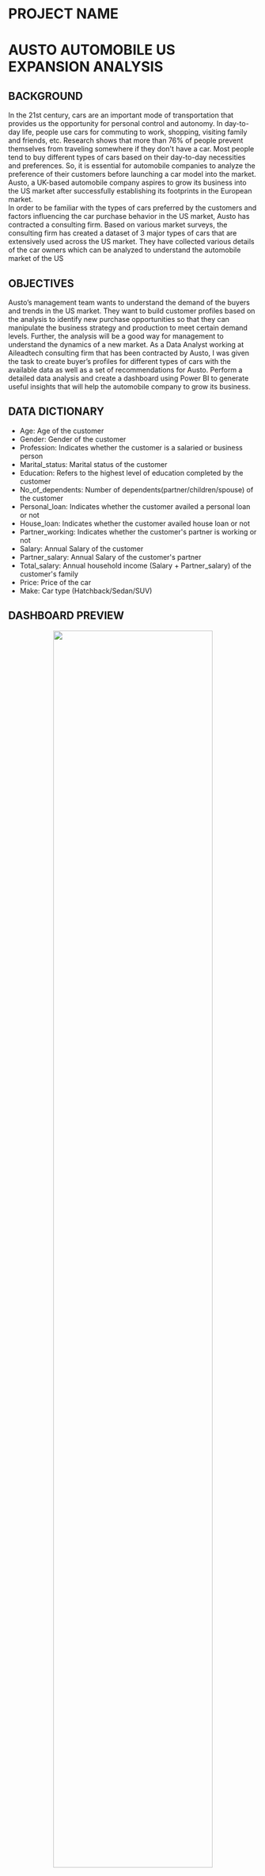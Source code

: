 <h1>PROJECT NAME</h1>

 # AUSTO AUTOMOBILE US EXPANSION ANALYSIS

<h2>BACKGROUND</h2>
 In the 21st century, cars are an important mode of transportation that provides us the opportunity for personal control and autonomy. In day-to-day life, people use cars for commuting to work, shopping, visiting family and friends, etc. Research shows that more than 76% of people prevent themselves from traveling somewhere if they don't have a car. Most people tend to buy different types of cars based on their day-to-day necessities and preferences. So, it is  essential for automobile companies to analyze the preference of their customers before  launching a car model into the market. Austo, a UK-based automobile company aspires to grow its business into the US market after successfully establishing its footprints in the European market.<br />
 In order to be familiar with the types of cars preferred by the customers and factors influencing  the car purchase behavior in the US market, Austo has contracted a consulting firm. Based on  various market surveys, the consulting firm has created a dataset of 3 major types of cars that are extensively used across the US market. They have collected various details of the car owners which can be analyzed to understand the automobile market of the US
<br />


<h2>OBJECTIVES</h2>

Austo’s management team wants to understand the demand of the buyers and trends in the US  market. They want to build customer profiles based on the analysis to identify new purchase opportunities so that they can manipulate the business strategy and production to meet certain demand levels. Further, the analysis will be a good way for management to understand the dynamics of a new market. As a Data Analyst working at Aileadtech consulting firm that has been contracted by Austo, I was given the task to create buyer’s profiles for different types of cars with the available data as well as a set of recommendations for Austo. Perform a detailed 
data analysis and create a dashboard using Power BI to generate useful insights that will help the automobile company to grow its business.</b> 


<h2>DATA DICTIONARY </h2>

-  Age: Age of the customer <br />
-  Gender: Gender of the customer </b>
-  Profession: Indicates whether the customer is a salaried or business person </b>
-  Marital_status: Marital status of the customer </b>
-  Education: Refers to the highest level of education completed by the customer </b>
-  No_of_dependents: Number of dependents(partner/children/spouse) of the customer </b>
-  Personal_loan: Indicates whether the customer availed a personal loan or not </b>
-  House_loan: Indicates whether the customer availed house loan or not </b>
-  Partner_working: Indicates whether the customer's partner is working or not </b>
-  Salary: Annual Salary of the customer </b>
-  Partner_salary: Annual Salary of the customer's partner </b>
-  Total_salary: Annual household income (Salary + Partner_salary) of the customer's family </b>
-  Price: Price of the car </b>
-  Make: Car type (Hatchback/Sedan/SUV)</b> 


<h2>DASHBOARD PREVIEW</h2>

<p align="center">

<img src="https://imgur.com/8bjqbif.png" height="80%" width="80%" >

<p align="center">

<img src="https://imgur.com/myi1STj.png" height="80%" width="80%" >

<p align="center">

<img src="https://imgur.com/AYjySTv.png" height="80%" width="80%" >
<p align="center">

<img src="https://imgur.com/h3JRPiT.png" height="80%" width="80%" >

<p align="center">

<img src="https://imgur.com/HLbY4JA.png" height="80%" width="80%" >
<p align="center">

<img src="https://imgur.com/0D46cqw.png" height="80%" width="80%" >
<p align="center">

<img src="https://imgur.com/v9mkeie.png" height="80%" width="80%" >


<h2>INSIGHTS</h2

<br />


- Hatchbacks lead as the most prevalent car make, comprising 56% of total car usage. They also generated the highest revenue at $23 million. Sedans followed with a revenue of $20 million, and SUVs brought in $14 million. In terms of units sold, hatchbacks saw 884 units move, sedans had 460 units, and SUVs totaled 237 units sold.
- According to the Salary and Family Income charts, the old age group has an average salary of $80,000 and a family income of $112,000. The middle age group follows as the second highest earner category, while the young adults have the lowest earnings.
- From the Make average price charts, we can observe that Hatchback  with AN average price of $26k while SUV happened to be the most expensive make with an average price of  $59k.
- A deep dive into the factors influencing car choice  shows that:- 
1.  For Hatchback purchases, the typical buyer’s age falls between 22 and 30 years old. A significant 91% of these buyers are married, with 56% having a spouse who contributes to the family income. The majority have three dependents, although the range varies from one to four. Financially, 39% have a house loan, and 51% carry a personal loan. Interestingly, the data indicates that males (98) predominantly use this car make, and their profession does not significantly influence their choice of car.
2.  Sedan buyers are typically aged between 27 and 45 years old, with 92% being married and 55% having a spouse that contributes to the family income. They tend to have one to two dependents. Financially, 39% have a house loan, and 56% have a personal loan. The majority of Sedan users are salaried professionals with postgraduate education, and gender does not play a significant role in their choice of this car make.
3.  SUV purchasers are generally between 35 and 60 years old, with a high marriage rate of 93% and half of their spouses contributing to the family income. Dependents among these buyers vary from none to four, with three being the most common number. Financially, none hold house loans, while 34% have personal loans. The typical SUV user is a salaried professional with postgraduate education, and their choice of vehicle is not significantly influenced by gender.



<h2>RECOMMENDATIONS</h2>

Based on the insights generated, here are my recommendations to Austo Automobile for the US business expansion:

- Scaling-up Hatchback Production: Given their popularity and revenue generation, increasing production capacity for hatchbacks could meet the high demand and further boost sales.
- Targeted Marketing Strategies:

    For hatchbacks, focus marketing efforts on young married men aged 22-30, emphasizing affordability and practicality.
    For sedans, target married professionals aged 27-45 with postgraduate education, highlighting comfort and sophistication.
    For SUVs, cater to older professionals aged 35-60, showcasing luxury and performance.
-  Financial Services: Offer tailored financial services such as personal loans or flexible payment options to address the financial needs of each demographic.
-  Price Adjustments: Consider adjusting prices or offering promotions for SUVs to make them more accessible, given their higher average price point.
-   For Customer acquisition and retention/Gaining of Market shares: Develop loyalty programs or incentives for families, especially those with multiple dependents, to encourage purchases.


